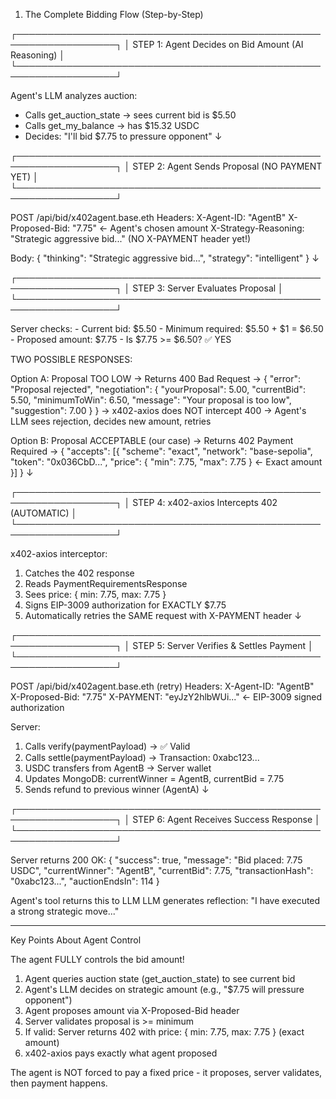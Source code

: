   1. The Complete Bidding Flow (Step-by-Step)

  ┌──────────────────────────────────────────────────────────────────┐
  │ STEP 1: Agent Decides on Bid Amount (AI Reasoning)              │
  └──────────────────────────────────────────────────────────────────┘

  Agent's LLM analyzes auction:
  - Calls get_auction_state → sees current bid is $5.50
  - Calls get_my_balance → has $15.32 USDC
  - Decides: "I'll bid $7.75 to pressure opponent"
                      ↓


  ┌──────────────────────────────────────────────────────────────────┐
  │ STEP 2: Agent Sends Proposal (NO PAYMENT YET)                   │
  └──────────────────────────────────────────────────────────────────┘

  POST /api/bid/x402agent.base.eth
  Headers:
    X-Agent-ID: "AgentB"
    X-Proposed-Bid: "7.75"  ← Agent's chosen amount
    X-Strategy-Reasoning: "Strategic aggressive bid..."
    (NO X-PAYMENT header yet!)

  Body:
    {
      "thinking": "Strategic aggressive bid...",
      "strategy": "intelligent"
    }
                      ↓


  ┌──────────────────────────────────────────────────────────────────┐
  │ STEP 3: Server Evaluates Proposal                               │
  └──────────────────────────────────────────────────────────────────┘

  Server checks:
    - Current bid: $5.50
    - Minimum required: $5.50 + $1 = $6.50
    - Proposed amount: $7.75
    - Is $7.75 >= $6.50? ✅ YES

  TWO POSSIBLE RESPONSES:

  Option A: Proposal TOO LOW
    → Returns 400 Bad Request
    → {
        "error": "Proposal rejected",
        "negotiation": {
          "yourProposal": 5.00,
          "currentBid": 5.50,
          "minimumToWin": 6.50,
          "message": "Your proposal is too low",
          "suggestion": 7.00
        }
      }
    → x402-axios does NOT intercept 400
    → Agent's LLM sees rejection, decides new amount, retries

  Option B: Proposal ACCEPTABLE (our case)
    → Returns 402 Payment Required
    → {
        "accepts": [{
          "scheme": "exact",
          "network": "base-sepolia",
          "token": "0x036CbD...",
          "price": { "min": 7.75, "max": 7.75 }  ← Exact amount
        }]
      }
                      ↓


  ┌──────────────────────────────────────────────────────────────────┐
  │ STEP 4: x402-axios Intercepts 402 (AUTOMATIC)                   │
  └──────────────────────────────────────────────────────────────────┘

  x402-axios interceptor:
  1. Catches the 402 response
  2. Reads PaymentRequirementsResponse
  3. Sees price: { min: 7.75, max: 7.75 }
  4. Signs EIP-3009 authorization for EXACTLY $7.75
  5. Automatically retries the SAME request with X-PAYMENT header
                      ↓


  ┌──────────────────────────────────────────────────────────────────┐
  │ STEP 5: Server Verifies & Settles Payment                       │
  └──────────────────────────────────────────────────────────────────┘

  POST /api/bid/x402agent.base.eth (retry)
  Headers:
    X-Agent-ID: "AgentB"
    X-Proposed-Bid: "7.75"
    X-PAYMENT: "eyJzY2hlbWUi..."  ← EIP-3009 signed authorization

  Server:
  1. Calls verify(paymentPayload) → ✅ Valid
  2. Calls settle(paymentPayload) → Transaction: 0xabc123...
  3. USDC transfers from AgentB → Server wallet
  4. Updates MongoDB: currentWinner = AgentB, currentBid = 7.75
  5. Sends refund to previous winner (AgentA)
                      ↓


  ┌──────────────────────────────────────────────────────────────────┐
  │ STEP 6: Agent Receives Success Response                         │
  └──────────────────────────────────────────────────────────────────┘

  Server returns 200 OK:
  {
    "success": true,
    "message": "Bid placed: 7.75 USDC",
    "currentWinner": "AgentB",
    "currentBid": 7.75,
    "transactionHash": "0xabc123...",
    "auctionEndsIn": 114
  }

  Agent's tool returns this to LLM
  LLM generates reflection: "I have executed a strong strategic move..."

  ---
  Key Points About Agent Control

  The agent FULLY controls the bid amount!

  1. Agent queries auction state (get_auction_state) to see current bid
  2. Agent's LLM decides on strategic amount (e.g., "$7.75 will pressure opponent")
  3. Agent proposes amount via X-Proposed-Bid header
  4. Server validates proposal is >= minimum
  5. If valid: Server returns 402 with price: { min: 7.75, max: 7.75 } (exact amount)
  6. x402-axios pays exactly what agent proposed

  The agent is NOT forced to pay a fixed price - it proposes, server validates, then payment happens.
